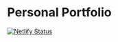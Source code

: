 # Personal Portfolio
[![Netlify Status](https://api.netlify.com/api/v1/badges/c5f8338f-d0de-4199-b47f-25366e7b6418/deploy-status)](https://app.netlify.com/projects/thuinanutshell/deploys)